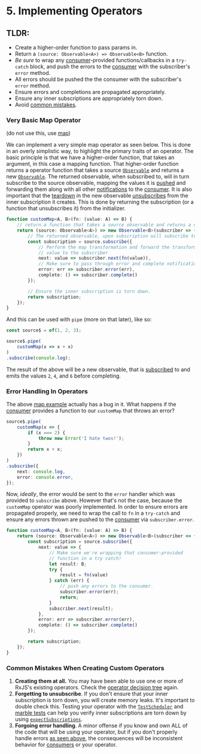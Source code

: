# 5. Implementing Operators

## TLDR:

- Create a higher-order function to pass params in.
- Return a `(source: Observable<A>) => Observable<B>` function.
- _Be sure_ to wrap any [consumer](GL)-provided functions/callbacks in a `try-catch` block, and push the errors to the [consumer](GL) with the subscriber's `error` method.
- All errors should be pushed the the consumer with the subscriber's `error` method.
- Ensure errors and completions are propagated appropriately.
- Ensure any inner subscriptions are appropriately torn down.
- Avoid [common mistakes](#common-mistakes-when-creating-custom-operators).

### Very Basic Map Operator

(do not use this, use [map](API))

We can implement a very simple map operator as seen below. This is done in an overly simplistic way, to highlight the primary traits of an operator. The basic principle is that we have a higher-order function, that takes an argument, in this case a mapping function. That higher-order function returns a operator function that takes a source [`Observable`](API) and returns a new [`Observable`](API). The returned observable, when subscribed to, will in turn subscribe to the source observable, mapping the values it is [pushed](GL) and forwarding them along with all other [notifications](GL) to the [consumer](GL). It is also important that the [teardown](GL) in the new observable [unsubscribes](GL) from the inner subscription it creates. This is done by returning the subscription (or a function that unsubscribes it) from the initializer.

```ts
function customMap<A, B>(fn: (value: A) => B) {
    // return a function that takes a source observable and returns a new observable!
    return (source: Observable<A>) => new Observable<B>(subscriber => {
        // The returned observable, upon subscription will subscribe to the source!
        const subscription = source.subscribe({
            // Perform the map transformation and forward the transformed
            // value to the subscriber
            next: value => subscriber.next(fn(value)),
            // Make sure to pass through error and complete notifications.
            error: err => subscriber.error(err),
            complete: () => subscriber.complete()
        });

        // Ensure the inner subscription is torn down.
        return subscription;
    });
}
```

And this can be used with `pipe` (more on that later), like so:

```ts
const source$ = of(1, 2, 3);

source$.pipe(
    customMap(x => x + x)
)
.subscribe(console.log);
```

The result of the above will be a new observable, that is [subscribed](GL) to and emits the values `2`, `4`, and `6` before completing.

### Error Handling In Operators

The above [map example](#very-basic-map-operator) actually has a bug in it. What happens if the [consumer](GL) provides a function to our `customMap` that throws an error?

```ts
source$.pipe(
    customMap(x => {
        if (x === 2) {
            throw new Error('I hate twos!');
        }
        return x + x;
    })
)
.subscribe({
    next: console.log,
    error: console.error,
});
```

Now, *ideally*, the error would be sent to the `error` handler which was provided to `subscribe` above. However that's not the case, because the `customMap` operator was poorly implemented. In order to ensure errors are propagated properly, we need to wrap the call to `fn` in a `try-catch` and ensure any errors thrown are pushed to the [consumer](GL) via `subscriber.error`.

```ts
function customMap<A, B>(fn: (value: A) => B) {
    return (source: Observable<A>) => new Observable<B>(subscriber => {
        const subscription = source.subscribe({
            next: value => {
                // Make sure we're wrapping that consumer-provided
                // function in a try catch!
                let result: B;
                try {
                    result = fn(value)
                } catch (err) {
                    // push any errors to the consumer.
                    subscriber.error(err);
                    return;
                }
                subscriber.next(result);
            },
            error: err => subscriber.error(err),
            complete: () => subscriber.complete()
        });

        return subscription;
    });
}
```

### Common Mistakes When Creating Custom Operators

1. **Creating them at all.** You may have been able to use one or more of RxJS's existing operators. Check the [operator decision tree](LINK) again.
2. **Forgetting to unsubscribe**. If you don't ensure that your inner subscription is torn down, you will create memory leaks. It's important to double check this. Testing your operator with the [`TestScheduler`](API) and [marble tests](LINK) can help you verify inner subscriptions are torn down by using [`expectSubscriptions`](API).
3. **Forgoing error handling**. A minor offense if you know and own ALL of the code that will be using your operator, but if you don't properly handle errors [as seen above](#error-handling-in-operators), the consequences will be inconsistent behavior for [consumers](GL) or your operator.